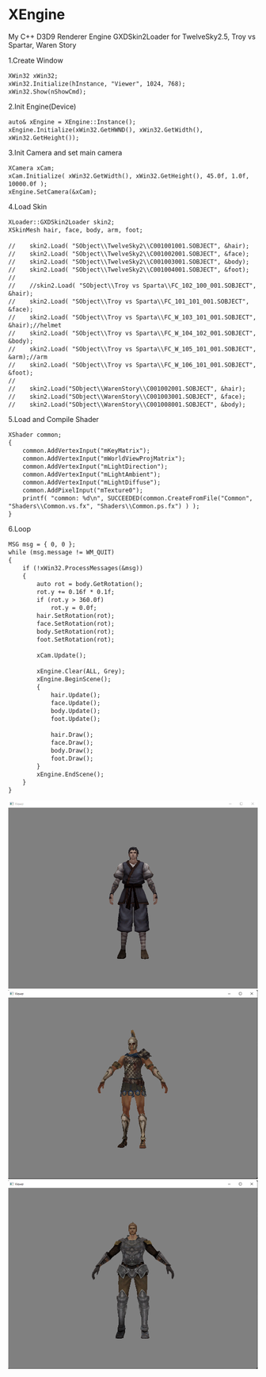 # XEngine
 
My C++ D3D9 Renderer Engine
GXDSkin2Loader for TwelveSky2.5, Troy vs Spartar, Waren Story

1.Create Window
```
XWin32 xWin32;
xWin32.Initialize(hInstance, "Viewer", 1024, 768);
xWin32.Show(nShowCmd);
```

2.Init Engine(Device)
```
auto& xEngine = XEngine::Instance();
xEngine.Initialize(xWin32.GetHWND(), xWin32.GetWidth(), xWin32.GetHeight());
```

3.Init Camera and set main camera
```
XCamera xCam;
xCam.Initialize( xWin32.GetWidth(), xWin32.GetHeight(), 45.0f, 1.0f, 10000.0f );
xEngine.SetCamera(&xCam);
```

4.Load Skin
```
XLoader::GXDSkin2Loader skin2;
XSkinMesh hair, face, body, arm, foot;

//    skin2.Load( "SObject\\TwelveSky2\\C001001001.SOBJECT", &hair);
//    skin2.Load( "SObject\\TwelveSky2\\C001002001.SOBJECT", &face);
//    skin2.Load( "SObject\\TwelveSky2\\C001003001.SOBJECT", &body);
//    skin2.Load( "SObject\\TwelveSky2\\C001004001.SOBJECT", &foot);
//
//    //skin2.Load( "SObject\\Troy vs Sparta\\FC_102_100_001.SOBJECT", &hair);
//    skin2.Load( "SObject\\Troy vs Sparta\\FC_101_101_001.SOBJECT", &face);
//    skin2.Load( "SObject\\Troy vs Sparta\\FC_W_103_101_001.SOBJECT", &hair);//helmet
//    skin2.Load( "SObject\\Troy vs Sparta\\FC_W_104_102_001.SOBJECT", &body);
//    skin2.Load( "SObject\\Troy vs Sparta\\FC_W_105_101_001.SOBJECT", &arm);//arm
//    skin2.Load( "SObject\\Troy vs Sparta\\FC_W_106_101_001.SOBJECT", &foot);
//
//    skin2.Load("SObject\\WarenStory\\C001002001.SOBJECT", &hair);
//    skin2.Load("SObject\\WarenStory\\C001003001.SOBJECT", &face);
//    skin2.Load("SObject\\WarenStory\\C001008001.SOBJECT", &body);
```

5.Load and Compile Shader
```
XShader common;
{
    common.AddVertexInput("mKeyMatrix");
    common.AddVertexInput("mWorldViewProjMatrix");
    common.AddVertexInput("mLightDirection");
    common.AddVertexInput("mLightAmbient");
    common.AddVertexInput("mLightDiffuse");
    common.AddPixelInput("mTexture0");
    printf( "common: %d\n", SUCCEEDED(common.CreateFromFile("Common", "Shaders\\Common.vs.fx", "Shaders\\Common.ps.fx") ) );
}
```

6.Loop
```
MSG msg = { 0, 0 };
while (msg.message != WM_QUIT)
{
    if (!xWin32.ProcessMessages(&msg))
    {
        auto rot = body.GetRotation();
        rot.y += 0.16f * 0.1f;
        if (rot.y > 360.0f)
            rot.y = 0.0f;
        hair.SetRotation(rot);
        face.SetRotation(rot);
        body.SetRotation(rot);
        foot.SetRotation(rot);

        xCam.Update();

        xEngine.Clear(ALL, Grey);
        xEngine.BeginScene();
        {
            hair.Update();
            face.Update();
            body.Update();
            foot.Update();

            hair.Draw();
            face.Draw();
            body.Draw();
            foot.Draw();
        }
        xEngine.EndScene();
    }
}
```

![Alt text](/Screenshot_0.png?raw=true "TwelveSky2.5")
![Alt text](/Screenshot_1.png?raw=true "Troy vs Spartar")
![Alt text](/Screenshot_2.png?raw=true "Waren Story")
